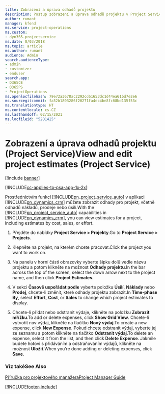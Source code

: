 ```yaml
---
title: Zobrazení a úprava odhadů projektu
description: Postup zobrazení a úprava odhadů projektu v Project Service
author: rumant
manager: kfend
ms.service: project-operations
ms.custom:
- dyn365-projectservice
ms.date: 8/03/2018
ms.topic: article
ms.author: rumant
audience: Admin
search.audienceType:
- admin
- customizer
- enduser
search.app:
- D365CE
- D365PS
- ProjectOperations
ms.openlocfilehash: 79e72a3678ac2292cd61653dc1d44ea61bd7e2e6
ms.sourcegitcommit: fa32b1893286f20271fa4ec4be8fc68bd135f53c
ms.translationtype: HT
ms.contentlocale: cs-CZ
ms.lasthandoff: 02/15/2021
ms.locfileid: "5281425"
---
```

# <a name="view-and-edit-project-estimates-project-service"></a><span data-ttu-id="063c8-103">Zobrazení a úprava odhadů projektu (Project Service)</span><span class="sxs-lookup"><span data-stu-id="063c8-103">View and edit project estimates (Project Service)</span></span>

[!include [banner](../includes/psa-now-project-operations.md)]

[!INCLUDE[cc-applies-to-psa-app-1x-2x](../includes/cc-applies-to-psa-app-1x-2x.md)]

<span data-ttu-id="063c8-104">Prostřednictvím funkcí [!INCLUDE[pn_project_service_auto](../includes/pn-project-service-auto.md)] v aplikaci [!INCLUDE[pn_dynamics_crm](../includes/pn-dynamics-crm.md)] můžete zobrazit odhady pro projekt, včetně odhadů nákladů, prodeje nebo úsilí.</span><span class="sxs-lookup"><span data-stu-id="063c8-104">With the [!INCLUDE[pn_project_service_auto](../includes/pn-project-service-auto.md)] capabilities in [!INCLUDE[pn_dynamics_crm](../includes/pn-dynamics-crm.md)], you can view estimates for a project, including estimates by cost, sales, or effort.</span></span>  
  
1.  <span data-ttu-id="063c8-105">Přejděte do nabídky **Project Service > Projekty**.</span><span class="sxs-lookup"><span data-stu-id="063c8-105">Go to **Project Service > Projects**.</span></span>  
  
2.  <span data-ttu-id="063c8-106">Klepněte na projekt, na kterém chcete pracovat.</span><span class="sxs-lookup"><span data-stu-id="063c8-106">Click the project you want to work on.</span></span>  
  
3.  <span data-ttu-id="063c8-107">Na panelu v horní části obrazovky vyberte šipku dolů vedle názvu projektu a potom klikněte na možnost **Odhady projektu**.</span><span class="sxs-lookup"><span data-stu-id="063c8-107">In the bar across the top of the screen, select the down arrow next to the project name, and then click **Project Estimates**.</span></span>  
  
4.  <span data-ttu-id="063c8-108">V sekci **Časově uspořádat podle** vyberte položku **Úsilí**, **Náklady** nebo **Prodej**, chcete-li změnit, které odhady projektu zobrazit.</span><span class="sxs-lookup"><span data-stu-id="063c8-108">In **Time-phase By**, select **Effort**, **Cost**, or **Sales** to change which project estimates to display.</span></span>  
  
5.  <span data-ttu-id="063c8-109">Chcete-li přidat nebo odstranit výdaje, klikněte na položku  **Zobrazit mřížku**.</span><span class="sxs-lookup"><span data-stu-id="063c8-109">To add or delete expenses, click **Show Grid View**.</span></span> <span data-ttu-id="063c8-110">Chcete-li vytvořit nov výdaj, klikněte na tlačítko **Nový výdaj**.</span><span class="sxs-lookup"><span data-stu-id="063c8-110">To create a new expense, click **New Expense**.</span></span> <span data-ttu-id="063c8-111">Pokud chcete odstranit výdaj, vyberte jej ze seznamu a potom klikněte na tlačítko **Odstranit výdaj**.</span><span class="sxs-lookup"><span data-stu-id="063c8-111">To delete an expense, select it from the list, and then click **Delete Expense**.</span></span> <span data-ttu-id="063c8-112">Jakmile budete hotovi s přidáváním a odstraňováním výdajů, klikněte na možnost **Uložit**.</span><span class="sxs-lookup"><span data-stu-id="063c8-112">When you’re done adding or deleting expenses, click **Save**.</span></span>  
  
### <a name="see-also"></a><span data-ttu-id="063c8-113">Viz také</span><span class="sxs-lookup"><span data-stu-id="063c8-113">See Also</span></span>  
 [<span data-ttu-id="063c8-114">Příručka pro projektového manažera</span><span class="sxs-lookup"><span data-stu-id="063c8-114">Project Manager Guide</span></span>](../psa/project-manager-guide.md)


[!INCLUDE[footer-include](../includes/footer-banner.md)]